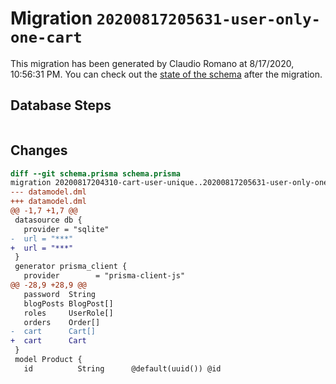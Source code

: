 # Migration `20200817205631-user-only-one-cart`

This migration has been generated by Claudio Romano at 8/17/2020, 10:56:31 PM.
You can check out the [state of the schema](./schema.prisma) after the migration.

## Database Steps

```sql

```

## Changes

```diff
diff --git schema.prisma schema.prisma
migration 20200817204310-cart-user-unique..20200817205631-user-only-one-cart
--- datamodel.dml
+++ datamodel.dml
@@ -1,7 +1,7 @@
 datasource db {
   provider = "sqlite"
-  url = "***"
+  url = "***"
 }
 generator prisma_client {
   provider        = "prisma-client-js"
@@ -28,9 +28,9 @@
   password  String
   blogPosts BlogPost[]
   roles     UserRole[]
   orders    Order[]
-  cart      Cart[]
+  cart      Cart
 }
 model Product {
   id          String      @default(uuid()) @id
```


